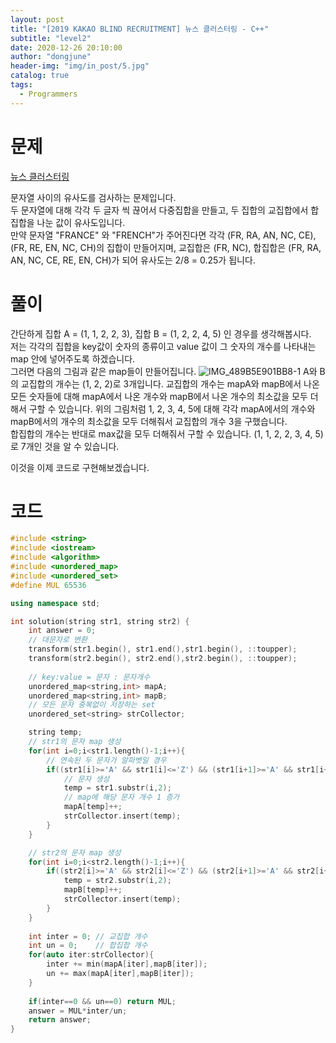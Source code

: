 ```yaml
---
layout: post
title: "[2019 KAKAO BLIND RECRUITMENT] 뉴스 클러스터링 - C++"
subtitle: "level2"
date: 2020-12-26 20:10:00
author: "dongjune"
header-img: "img/in_post/5.jpg"
catalog: true
tags:
  - Programmers
---
```

# 문제
[뉴스 클러스터링](https://programmers.co.kr/learn/courses/30/lessons/17677)  

문자열 사이의 유사도를 검사하는 문제입니다.  
두 문자열에 대해 각각 두 글자 씩 끊어서 다중집합을 만들고, 두 집합의 교집합에서 합집합을 나눈 값이 유사도입니다.  
만약 문자열 "FRANCE" 와 "FRENCH"가 주어진다면 각각 (FR, RA, AN, NC, CE), (FR, RE, EN, NC, CH)의 집합이 만들어지며, 교집합은 (FR, NC), 합집합은 (FR, RA, AN, NC, CE, RE, EN, CH)가 되어 유사도는 2/8 = 0.25가 됩니다.  
# 풀이
간단하게 집합 A = (1, 1, 2, 2, 3), 집합 B = (1, 2, 2, 4, 5) 인 경우를 생각해봅시다.  
저는 각각의 집합을 key값이 숫자의 종류이고 value 값이 그 숫자의 개수를 나타내는 map 안에 넣어주도록 하겠습니다.  
그러면 다음의 그림과 같은 map들이 만들어집니다.
![IMG_489B5E901BB8-1](https://user-images.githubusercontent.com/53213397/103150968-e10bc200-47bc-11eb-9701-79a686232b6b.jpeg)
A와 B의 교집합의 개수는 (1, 2, 2)로 3개입니다.
교집합의 개수는 mapA와 mapB에서 나온 모든 숫자들에 대해 mapA에서 나온 개수와 mapB에서 나온 개수의 최소값을 모두 더해서 구할 수 있습니다. 위의 그림처럼 1, 2, 3, 4, 5에 대해 각각 mapA에서의 개수와  mapB에서의 개수의 최소값을 모두 더해줘서 교집합의 개수 3을 구했습니다.  
합집합의 개수는 반대로 max값을 모두 더해줘서 구할 수 있습니다. (1, 1, 2, 2, 3, 4, 5) 로 7개인 것을 알 수 있습니다.  

이것을 이제 코드로 구현해보겠습니다.
# 코드
```c++
#include <string>
#include <iostream>
#include <algorithm>
#include <unordered_map>
#include <unordered_set>
#define MUL 65536

using namespace std;

int solution(string str1, string str2) {
    int answer = 0;
    // 대문자로 변환
    transform(str1.begin(), str1.end(),str1.begin(), ::toupper);
    transform(str2.begin(), str2.end(),str2.begin(), ::toupper);
    
    // key:value = 문자 : 문자개수
    unordered_map<string,int> mapA;
    unordered_map<string,int> mapB;
    // 모든 문자 중복없이 저장하는 set
    unordered_set<string> strCollector;

    string temp;
    // str1의 문자 map 생성
    for(int i=0;i<str1.length()-1;i++){
        // 연속된 두 문자가 알파벳일 경우
        if((str1[i]>='A' && str1[i]<='Z') && (str1[i+1]>='A' && str1[i+1]<='Z')){
            // 문자 생성
            temp = str1.substr(i,2);
            // map에 해당 문자 개수 1 증가
            mapA[temp]++;
            strCollector.insert(temp);
        }
    }

    // str2의 문자 map 생성
    for(int i=0;i<str2.length()-1;i++){
        if((str2[i]>='A' && str2[i]<='Z') && (str2[i+1]>='A' && str2[i+1]<='Z')){
            temp = str2.substr(i,2);
            mapB[temp]++;
            strCollector.insert(temp);
        }        
    }
    
    int inter = 0; // 교집합 개수
    int un = 0;    // 합집합 개수
    for(auto iter:strCollector){
        inter += min(mapA[iter],mapB[iter]);
        un += max(mapA[iter],mapB[iter]);
    }
    
    if(inter==0 && un==0) return MUL;
    answer = MUL*inter/un;
    return answer;
}
```